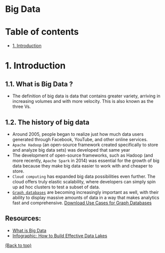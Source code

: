 # Big Data

# Table of contents
- [1. Introduction](#1-introduction)

# 1. Introduction
## 1.1. What is Big Data ?
- The definition of big data is data that contains greater variety, arriving in increasing volumes and with more velocity. This is also known as the three Vs.
## 1.2. The history of big data
- Around 2005, people began to realize just how much data users generated through Facebook, YouTube, and other online services. 
- `Apache Hadoop` (an open-source framework created specifically to store and analyze big data sets) was developed that same year
- The development of open-source frameworks, such as Hadoop (and more recently, `Apache Spark` in 2014) was essential for the growth of big data because they make big data easier to work with and cheaper to store.
- `Cloud computing` has expanded big data possibilities even further. The cloud offers truly elastic scalability, where developers can simply spin up ad hoc clusters to test a subset of data.
- [`Graph databases`](https://www.oracle.com/sg/big-data/what-is-graph-database/) are becoming increasingly important as well, with their ability to display massive amounts of data in a way that makes analytics fast and comprehensive. [Download Use Cases for Graph Databases](https://www.oracle.com/cloud/solutions/use-cases-for-graph-databases-and-graph-analytics-ebook/)
## Resources:
- [What is Big Data](https://www.oracle.com/sg/big-data/what-is-big-data/)
- [Infographic: How to Build Effective Data Lakes](https://www.oracle.com/webfolder/s/assets/infographics/build-data-lakes/index.html)


[(Back to top)](#table-of-contents)
